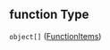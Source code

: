 ## function Type

`object[]` ([FunctionItems](definitions-definitions-blockmonitor-properties-conditions-properties-function-functionitems.md))
